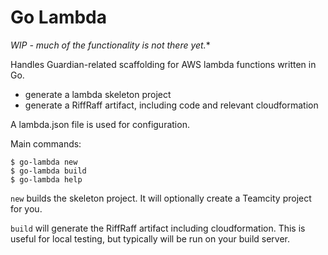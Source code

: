 # Go Lambda

*WIP - much of the functionality is not there yet.**

Handles Guardian-related scaffolding for AWS lambda functions written in Go.

* generate a lambda skeleton project
* generate a RiffRaff artifact, including code and relevant cloudformation

A lambda.json file is used for configuration.

Main commands:

    $ go-lambda new
    $ go-lambda build
    $ go-lambda help

`new` builds the skeleton project. It will optionally create a Teamcity project
for you.

`build` will generate the RiffRaff artifact including cloudformation. This is
useful for local testing, but typically will be run on your build server.
